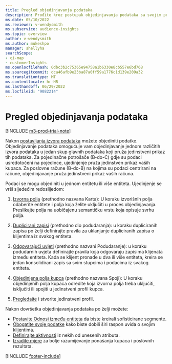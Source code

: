 ```yaml
---
title: Pregled objedinjavanja podataka
description: Prođite kroz postupak objedinjavanja podataka sa svojim podacima da biste stvorili jedan skup podataka jedinstvenih korisničkih profila.
ms.date: 05/10/2022
ms.reviewer: v-wendysmith
ms.subservice: audience-insights
ms.topic: overview
author: v-wendysmith
ms.author: mukeshpo
manager: shellyha
searchScope:
- ci-map
- customerInsights
ms.openlocfilehash: 0dbc3b2c75365e94758a1b6330e8cb557e6bd768
ms.sourcegitcommit: dca46afb9e23ba87a0ff59a1776c1d139e209a32
ms.translationtype: MT
ms.contentlocale: hr-HR
ms.lasthandoff: 06/29/2022
ms.locfileid: "9082214"
---
```

# <a name="data-unification-overview"></a>Pregled objedinjavanja podataka

[!INCLUDE [m3-prod-trial-note](includes/m3-prod-trial-note.md)]

Nakon [postavljanja izvora podataka](data-sources.md) možete objediniti podatke. Objedinjavanje podataka omogućuje vam objedinjavanje jednom različitih izvora podataka u jedan skup glavnih podataka koji pruža jedinstveni prikaz tih podataka. Za pojedinačne potrošače (B-do-C) gdje su podaci usredotočeni na pojedince, ujedinjenje pruža jedinstven prikaz vaših kupaca. Za poslovne račune (B-do-B) na kojima su podaci centrirani na račune, objedinjavanje pruža jedinstveni prikaz vaših računa.

Podaci se mogu objediniti u jednom entitetu ili više entiteta. Ujedinjenje se vrši sljedećim redoslijedom:

1. [Izvorna polja](map-entities.md) (prethodno nazvana Karta): U koraku izvorišnih polja odaberite entitete i polja koja želite uključiti u proces objedinjavanja. Preslikajte polja na uobičajenu semantičku vrstu koja opisuje svrhu polja.

1. [Duplicirani zapisi](remove-duplicates.md) (prethodno dio podudaranja): u koraku dupliciranih zapisa po želji definirajte pravila za uklanjanje dupliciranih zapisa o klijentima iz svakog entiteta.

1. [Odgovarajući uvjeti](match-entities.md) (prethodno nazvani Podudaranje): u koraku podudarnih uvjeta definirajte pravila koja odgovaraju zapisima klijenata između entiteta. Kada se klijent pronađe u dva ili više entiteta, kreira se jedan konsolidirani zapis sa svim stupcima i podacima iz svakog entiteta.

1. [Objedinjena polja kupca](merge-entities.md) (prethodno nazvana Spoji): U koraku objedinjenih polja kupaca odredite koja izvorna polja treba uključiti, isključiti ili spojiti u jedinstveni profil kupca.  

1. [Pregledajte](review-unification.md) i stvorite jedinstveni profil.

Nakon dovršetka objedinjavanja podataka po želji možete:

- [Postavite Odnosi između entiteta](relationships.md) da biste kreirali sofisticirane segmente.
- [Obogatite svoje podatke](enrichment-hub.md) kako biste dobili širi raspon uvida o svojim klijentima.
- [Definirajte aktivnosti](activities.md) iz nekih od unesenih atributa.
- [Izradite mjere](measures.md) za bolje razumijevanje ponašanja kupaca i poslovnih rezultata.

[!INCLUDE [footer-include](includes/footer-banner.md)]
